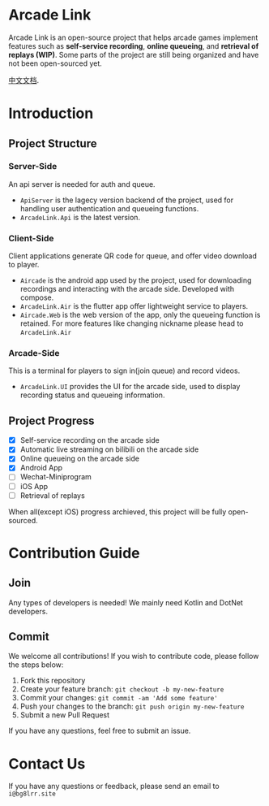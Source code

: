 # Arcade Link

Arcade Link is an open-source project that helps arcade games implement features such as **self-service recording**, **online queueing**, and **retrieval of replays (WIP)**. Some parts of the project are still being organized and have not been open-sourced yet.

[中文文档](https://github.com/ArcadeLink/.github/blob/master/profile/README_cn.md).

# Introduction

## Project Structure

### Server-Side

An api server is needed for auth and queue.
- `ApiServer` is the lagecy version backend of the project, used for handling user authentication and queueing functions.
- `ArcadeLink.Api` is the latest version.

### Client-Side

Client applications generate QR code for queue, and offer video download to player.
- `Aircade` is the android app used by the project, used for downloading recordings and interacting with the arcade side. Developed with compose.
- `ArcadeLink.Air` is the flutter app offer lightweight service to players.
- `Aircade.Web` is the web version of the app, only the queueing function is retained. For more features like changing nickname please head to `ArcadeLink.Air`

### Arcade-Side

This is a terminal for players to sign in(join queue) and record videos.
- `ArcadeLink.UI` provides the UI for the arcade side, used to display recording status and queueing information.

## Project Progress

- [x] Self-service recording on the arcade side
- [x] Automatic live streaming on bilibili on the arcade side
- [x] Online queueing on the arcade side
- [x] Android App
- [ ] Wechat-Miniprogram
- [ ] iOS App
- [ ] Retrieval of replays

When all(except iOS) progress archieved, this project will be fully open-sourced.

# Contribution Guide

## Join

Any types of developers is needed! We mainly need Kotlin and DotNet developers.

## Commit

We welcome all contributions! If you wish to contribute code, please follow the steps below:

1. Fork this repository
2. Create your feature branch: `git checkout -b my-new-feature`
3. Commit your changes: `git commit -am 'Add some feature'`
4. Push your changes to the branch: `git push origin my-new-feature`
5. Submit a new Pull Request

If you have any questions, feel free to submit an issue.

# Contact Us

If you have any questions or feedback, please send an email to `i@bg8lrr.site`
